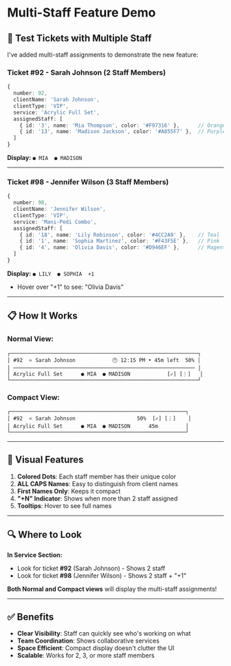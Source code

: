# Multi-Staff Feature Demo

## 🎯 Test Tickets with Multiple Staff

I've added multi-staff assignments to demonstrate the new feature:

### **Ticket #92 - Sarah Johnson** (2 Staff Members)
```typescript
{
  number: 92,
  clientName: 'Sarah Johnson',
  clientType: 'VIP',
  service: 'Acrylic Full Set',
  assignedStaff: [
    { id: '3', name: 'Mia Thompson', color: '#F97316' },      // Orange
    { id: '13', name: 'Madison Jackson', color: '#A855F7' },  // Purple
  ]
}
```
**Display:** `● MIA  ● MADISON`

---

### **Ticket #98 - Jennifer Wilson** (3 Staff Members)
```typescript
{
  number: 98,
  clientName: 'Jennifer Wilson',
  clientType: 'VIP',
  service: 'Mani-Pedi Combo',
  assignedStaff: [
    { id: '18', name: 'Lily Robinson', color: '#4CC2A9' },    // Teal
    { id: '1', name: 'Sophia Martinez', color: '#F43F5E' },   // Pink
    { id: '4', name: 'Olivia Davis', color: '#D946EF' },      // Magenta
  ]
}
```
**Display:** `● LILY  ● SOPHIA  +1`
- Hover over "+1" to see: "Olivia Davis"

---

## 📋 How It Works

### **Normal View:**
```
┌─────────────────────────────────────────────────────────────┐
│ #92  ⭐ Sarah Johnson            🕐 12:15 PM • 45m left  50% │
│ ─────────────────────────────────────────────────────────── │
│ Acrylic Full Set      ● MIA  ● MADISON            [✓] [⋮]   │
└─────────────────────────────────────────────────────────────┘
```

### **Compact View:**
```
┌─────────────────────────────────────────────────────────┐
│ #92  ⭐ Sarah Johnson                    50%  [✓] [⋮]    │
│ Acrylic Full Set      ● MIA  ● MADISON      45m         │
└─────────────────────────────────────────────────────────┘
```

---

## 🎨 Visual Features

1. **Colored Dots**: Each staff member has their unique color
2. **ALL CAPS Names**: Easy to distinguish from client names
3. **First Names Only**: Keeps it compact
4. **"+N" Indicator**: Shows when more than 2 staff assigned
5. **Tooltips**: Hover to see full names

---

## 🔍 Where to Look

**In Service Section:**
- Look for ticket **#92** (Sarah Johnson) - Shows 2 staff
- Look for ticket **#98** (Jennifer Wilson) - Shows 2 staff + "+1"

**Both Normal and Compact views** will display the multi-staff assignments!

---

## ✅ Benefits

- **Clear Visibility**: Staff can quickly see who's working on what
- **Team Coordination**: Shows collaborative services
- **Space Efficient**: Compact display doesn't clutter the UI
- **Scalable**: Works for 2, 3, or more staff members

